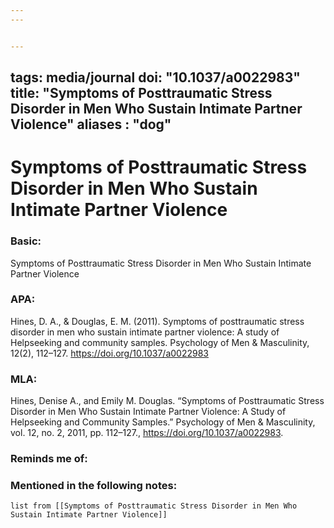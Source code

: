 ```yaml
---
---


---
```

tags: media/journal
doi: "10.1037/a0022983"
title: "Symptoms of Posttraumatic Stress Disorder in Men Who Sustain Intimate Partner Violence"
aliases : "dog"
---
# Symptoms of Posttraumatic Stress Disorder in Men Who Sustain Intimate Partner Violence
### Basic:
Symptoms of Posttraumatic Stress Disorder in Men Who Sustain Intimate Partner Violence
### APA:
Hines, D. A., & Douglas, E. M. (2011). Symptoms of posttraumatic stress disorder in men who sustain intimate partner violence: A study of Helpseeking and community samples. Psychology of Men & Masculinity, 12(2), 112–127. https://doi.org/10.1037/a0022983 
### MLA:
Hines, Denise A., and Emily M. Douglas. “Symptoms of Posttraumatic Stress Disorder in Men Who Sustain Intimate Partner Violence: A Study of Helpseeking and Community Samples.” Psychology of Men &amp; Masculinity, vol. 12, no. 2, 2011, pp. 112–127., https://doi.org/10.1037/a0022983. 

### Reminds me of:

### Mentioned in the following notes:
```dataview
list from [[Symptoms of Posttraumatic Stress Disorder in Men Who Sustain Intimate Partner Violence]]
```

